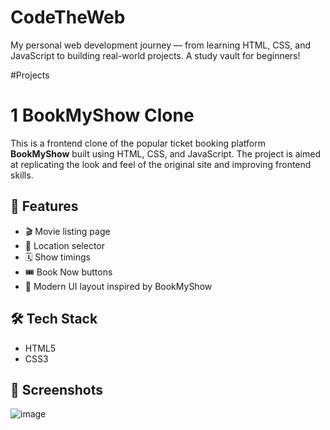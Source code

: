 # CodeTheWeb
My personal web development journey — from learning HTML, CSS, and JavaScript to building real-world projects. A study vault for beginners!

#Projects

# 1 BookMyShow Clone

This is a frontend clone of the popular ticket booking platform **BookMyShow** built using HTML, CSS, and JavaScript. The project is aimed at replicating the look and feel of the original site and improving frontend skills.

## 🚀 Features

- 🎬 Movie listing page
- 📍 Location selector
- 🗓️ Show timings
- 🎟️ Book Now buttons
- 🎨 Modern UI layout inspired by BookMyShow

## 🛠️ Tech Stack

- HTML5
- CSS3


## 📸 Screenshots

![image](https://github.com/user-attachments/assets/f3a9169a-c32c-432d-bb09-fc233932ee3c)





